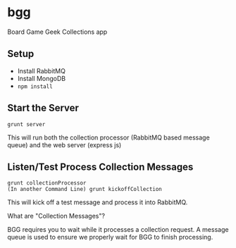 # bgg
Board Game Geek Collections app

## Setup
* Install RabbitMQ
* Install MongoDB
* `npm install`

## Start the Server
```
grunt server
```

This will run both the collection processor (RabbitMQ based message queue) and the web server (express js)

## Listen/Test Process Collection Messages
```
grunt collectionProcessor
(In another Command Line) grunt kickoffCollection
```

This will kick off a test message and process it into RabbitMQ.

What are "Collection Messages"?

BGG requires you to wait while it processes a collection request. 
A message queue is used to ensure we properly wait for BGG to finish processing.

